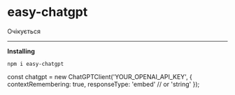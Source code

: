 # easy-chatgpt

Очікується

---

**Installing**

```ssh
npm i easy-chatgpt
```

const chatgpt = new ChatGPTClient('YOUR_OPENAI_API_KEY', {
  contextRemembering: true,
  responseType: 'embed' // or 'string'
});
```